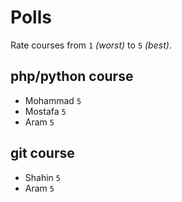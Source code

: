 # Polls

Rate courses from `1` _(worst)_ to `5` _(best)_.

## php/python course

- Mohammad `5`
- Mostafa `5`
- Aram `5`

## git course

- Shahin `5`
- Aram `5`
